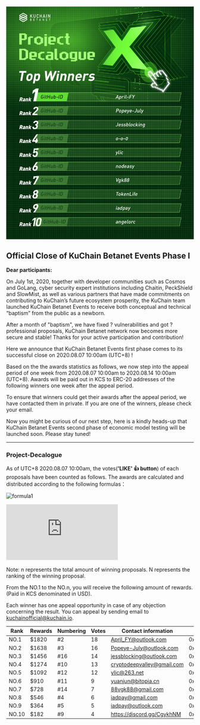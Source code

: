 ![projectDecalogueCloseCover](https://github.com/KuChainNetwork/Project-Decalogue/blob/master/imgs/projectDecalogueEndCover.jpg?raw=true)

## Official Close of KuChain Betanet Events Phase I



**Dear participants:**



On  July 1st, 2020, together with developer communities such as Cosmos and GoLang, cyber security expert institutions including Chaitin, PeckShield and SlowMist, as well as various partners that have made commitments on contributing to KuChain’s future ecosystem prosperity, the KuChain team launched KuChain Betanet Events to receive both conceptual and technical “baptism” from the public as a newborn.

After a month of "baptism", we have fixed ? vulnerabilities and got ? professional proposals, KuChain Betanet network now becomes more secure and stable! Thanks for your active participation and contribution!

Here we announce that KuChain Betanet Events first phase comes to its successful close on 2020.08.07 10:00am (UTC+8) !

Based on the the awards statistics as follows, we now step into the appeal period of one week from 2020.08.07 10:00am to 2020.08.14 10:00am (UTC+8). Awards will be paid out in KCS to ERC-20 addresses of the following winners one week after the appeal period.

To ensure that winners could get their awards after the appeal period, we have contacted them in private. If you are one of the winners, please check your email.

Now you might be curious of our next step, here is a kindly heads-up that KuChain Betanet Events second phase of economic model testing will be launched soon. Please stay tuned!





---

### Project-Decalogue

As of UTC+8 2020.08.07 10:00am, the votes(**'LIKE' 👍 button**) of each proposals have been counted as follows. The awards are calculated and distributed according to the following formulas：

![formula1](https://latex.codecogs.com/svg.latex?R%20=%2010000/\sum_{i=1}^{n}%20i;%20(n%20%3C=%2010))

![formula2](https://latex.codecogs.com/svg.latex?Rewards%20=%20(n-N+1)R;(n,N%3C=10))

Note: n represents the total amount of winning proposals. N represents the ranking of the winning proposal.

From the NO.1 to the NO.n, you will receive the following amount of rewards. (Paid in KCS denominated in USD).

Each winner has one appeal opportunity in case of any objection concerning the result. You can appeal by sending email to kuchainofficial@kuchain.io.

| Rank  | Rewards | Numbering | Votes | Contact information        | ERC-20 Address |
| ----- | ------- | --------- | ----- | -------------------------- | -------------- |
| NO.1  | $1820   | #2        | 18    | April_FY@outlook.com       | 0xA5eB0780b551Ff241513fBC592A8E6F79DEbC7b6               |
| NO.2  | $1638   | #3        | 16    | Popeye-July@outlook.com    | 0x4C58cA41198B50c4a560e0A04F8020c74619F242               |
| NO.3  | $1456   | #16       | 14    | jessblocking@outlook.com   | 0x5e632a8929A62B182364b11A9E59Aa106729f4f0               |
| NO.4  | $1274   | #10       | 13    | cryptodeepvalley@gmail.com | 0xCea5E66bec5193e5eC0b049a3Fe5d7Dd896fD480 |
| NO.5  | $1092   | #12       | 12    | ylic@263.net               | 0xa01c5a59b063b6037a90e99ffcd922142de9a5f8               |
| NO.6  | $910    | #11       | 9     | yuanjun@bitopia.cn         |  0xE533611C8cf37A8eF5BA1d329f58EdB5228c9017 |
| NO.7  | $728    | #14       | 7     | 88vgk88@gmail.com          |  0xcf536828eb355c3cbc5e16703eb36270b661fc46  |
| NO.8  | $546    | #4        | 6     | iadpay@gmail.com           |  0x0A8bB6fBD7da8EF2bB3AD7c9edDcF221899fee2b  |
| NO.9  | $364    | #5        | 5     | iadpay@outlook.com         |  0x286E6a0E9f38bA368e6DBCBC4bBf5c3A6664f0ED |
| NO.10 | $182    | #9        | 4     | https://discord.gg/CgykhNM |  0xaf972929c8D468fE1169E6f67a8b39d4347d6Ea2 |



